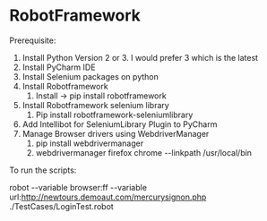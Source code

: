 # RobotFramework

Prerequisite:

1. Install Python Version 2 or 3. I would prefer 3 which is the latest
2. Install PyCharm IDE
3. Install Selenium packages on python
4. Install Robotframework 
    1. Install -> pip install robotframework
5. Install Robotframework selenium library
    1. Pip install robotframework-seleniumlibrary
6. Add Intellibot for SeleniumLibrary Plugin to PyCharm
7. Manage Browser drivers using WebdriverManager
    1. pip install webdrivermanager
    2. webdrivermanager firefox chrome --linkpath /usr/local/bin
    
    
To run the scripts:

   robot --variable browser:ff --variable url:http://newtours.demoaut.com/mercurysignon.php ./TestCases/LoginTest.robot 
